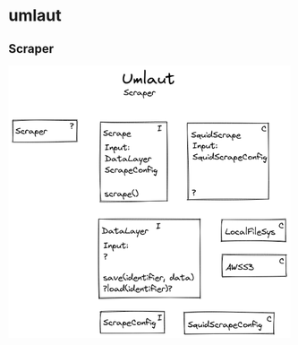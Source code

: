 # umlaut
## Scraper

<!---
#TODO rename Scraper to ScrapeRunner, should perhaps also be an intrface to share code between runners
-->
![Schematic of the layout of scraper umlaut](../readme_docs/umlaut_layout.png?raw=true "Umlaut (Scraper) Layout")